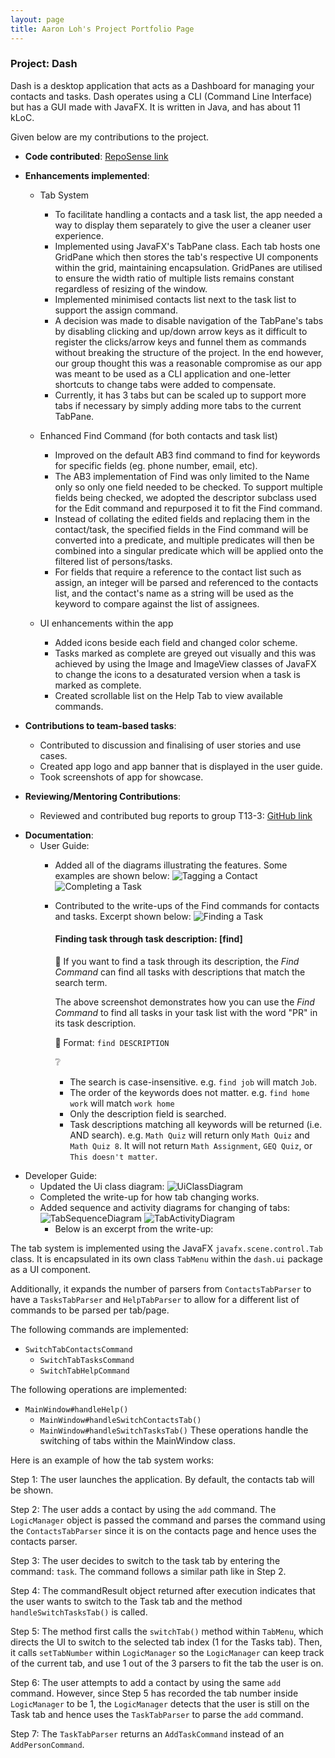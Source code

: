 ```yaml
---
layout: page
title: Aaron Loh's Project Portfolio Page
---
```


### Project: Dash

Dash is a desktop application that acts as a Dashboard for managing your contacts and tasks.
Dash operates using a CLI (Command Line Interface) but has a GUI made with JavaFX. 
It is written in Java, and has about 11 kLoC.

Given below are my contributions to the project.

* **Code contributed**: [RepoSense link](https://nus-cs2103-ay2122s1.github.io/tp-dashboard/?search=W15&sort=groupTitle&sortWithin=title&timeframe=commit&mergegroup=&groupSelect=groupByRepos&breakdown=true&checkedFileTypes=docs~functional-code~test-code~other&since=2021-09-17&tabOpen=true&tabType=authorship&tabAuthor=e0543860&tabRepo=AY2122S1-CS2103T-W15-2%2Ftp%5Bmaster%5D&authorshipIsMergeGroup=false&authorshipFileTypes=docs~functional-code~test-code&authorshipIsBinaryFileTypeChecked=false)


* **Enhancements implemented**:
  * Tab System
    * To facilitate handling a contacts and a task list, the app needed a way to display them separately
      to give the user a cleaner user experience.
    * Implemented using JavaFX's TabPane class. Each tab hosts one GridPane which then stores the tab's respective UI 
      components within the grid, maintaining encapsulation. GridPanes are utilised to ensure the width ratio of multiple lists remains constant
      regardless of resizing of the window.
    * Implemented minimised contacts list next to the task list to support the assign command.
    * A decision was made to disable navigation of the TabPane's tabs by disabling clicking and up/down arrow keys as it
      difficult to register the clicks/arrow keys and funnel them as commands without breaking the structure of the
      project. In the end however, our group thought this was a reasonable compromise as our app was meant to be used as
      a CLI application and one-letter shortcuts to change tabs were added to compensate.
    * Currently, it has 3 tabs but can be scaled up to support more tabs if necessary by simply adding more tabs to the 
      current TabPane.
    
  * Enhanced Find Command (for both contacts and task list)
    * Improved on the default AB3 find command to find for keywords for specific fields (eg. phone number, email, etc). 
    * The AB3 implementation of Find was only limited to the Name only so only one field needed to be checked. To support
      multiple fields being checked, we adopted the descriptor subclass used for the Edit command and repurposed it to fit 
      the Find command. 
    * Instead of collating the edited fields and replacing them in the contact/task, the specified 
      fields in the Find command will be converted into a predicate, and multiple predicates will then be combined into 
      a singular predicate which will be applied onto the filtered list of persons/tasks.
    * For fields that require a reference to the contact list such as assign, an integer will be parsed and referenced to
      the contacts list, and the contact's name as a string will be used as the keyword to compare against the list of assignees.

  * UI enhancements within the app
    * Added icons beside each field and changed color scheme.
    * Tasks marked as complete are greyed out visually and this was achieved by using the Image and ImageView classes of 
      JavaFX to change the icons to a desaturated version when a task is marked as complete.
    * Created scrollable list on the Help Tab to view available commands.


* **Contributions to team-based tasks**:
  * Contributed to discussion and finalising of user stories and use cases.
  * Created app logo and app banner that is displayed in the user guide.
  * Took screenshots of app for showcase.


* **Reviewing/Mentoring Contributions**:
  * Reviewed and contributed bug reports to group T13-3: [GitHub link](https://github.com/e0543860/ped/issues)

<div style="page-break-after: always;"></div>

* **Documentation**:
  * User Guide:
    * Added all of the diagrams illustrating the features. Some examples are shown below:
    ![Tagging a Contact](../images/UG-14.png)
    ![Completing a Task](../images/UG-12.png)
    * Contributed to the write-ups of the Find commands for contacts and tasks. Excerpt shown below:
      ![Finding a Task](../images/UG-08.png)
      #### Finding task through task description: [find]

       :orange_book: If you want to find a task through its description, the _Find Command_ can find all tasks with descriptions that match the
       search term.

       The above screenshot demonstrates how you can use the _Find Command_ to find all tasks in your task list with
       the word "PR" in its task description.

       :page_with_curl: Format: ```find DESCRIPTION```

       :grey_question:
      * The search is case-insensitive. e.g. `find job` will match `Job`.
      * The order of the keywords does not matter. e.g. `find home work` will match `work home`
      * Only the description field is searched.
      * Task descriptions matching all keywords will be returned (i.e. AND search).
        e.g. ```Math Quiz``` will return only ```Math Quiz``` and ```Math Quiz 8```.
        It will not return ```Math Assignment```, ```GEQ Quiz```, or ```This doesn't matter```.

<div style="page-break-after: always;"></div>

* Developer Guide:
  * Updated the Ui class diagram:
    ![UiClassDiagram](../images/UiClassDiagram.png)
  * Completed the write-up for how tab changing works.
  * Added sequence and activity diagrams for changing of tabs:
    ![TabSequenceDiagram](../images/TabSystemSequenceDiagram.png)
    ![TabActivityDiagram](../images/TabSystemActivityDiagram.png)
    * Below is an excerpt from the write-up: 

The tab system is implemented using the JavaFX `javafx.scene.control.Tab` class. It is
encapsulated in its own class `TabMenu` within the `dash.ui` package as a UI component.

Additionally, it expands the number of parsers from `ContactsTabParser` to have a `TasksTabParser`
and `HelpTabParser` to allow for a different list of commands to be parsed per tab/page.

The following commands are implemented:
* `SwitchTabContactsCommand`
  * `SwitchTabTasksCommand`
  * `SwitchTabHelpCommand`

The following operations are implemented:
* `MainWindow#handleHelp()`
  * `MainWindow#handleSwitchContactsTab()`
  * `MainWindow#handleSwitchTasksTab()`
    These operations handle the switching of tabs within the MainWindow class.

Here is an example of how the tab system works:

Step 1: The user launches the application. By default, the contacts
tab will be shown.

Step 2: The user adds a contact by using the `add` command. The `LogicManager` object is passed the command and
parses the command using the `ContactsTabParser` since it is on the contacts page and hence uses the contacts parser.

Step 3: The user decides to switch to the task tab by entering the command: `task`. The command follows a similar
path like in Step 2.

Step 4: The commandResult object returned after execution indicates that the user wants to switch to the Task tab and
the method `handleSwitchTasksTab()` is called.

Step 5: The method first calls the `switchTab()` method within `TabMenu`, which directs the UI
to switch to the selected tab index (1 for the Tasks tab). Then, it calls `setTabNumber` within `LogicManager` so
the `LogicManager` can keep track of the current tab, and use 1 out of the 3 parsers to fit the tab the user is on.

Step 6: The user attempts to add a contact by using the same `add` command. However, since Step 5 has recorded the tab
number inside `LogicManager` to be 1, the `LogicManager` detects that the user is still on the Task tab and hence uses
the `TaskTabParser` to parse the `add` command.

Step 7: The `TaskTabParser` returns an `AddTaskCommand` instead of an `AddPersonCommand`.
